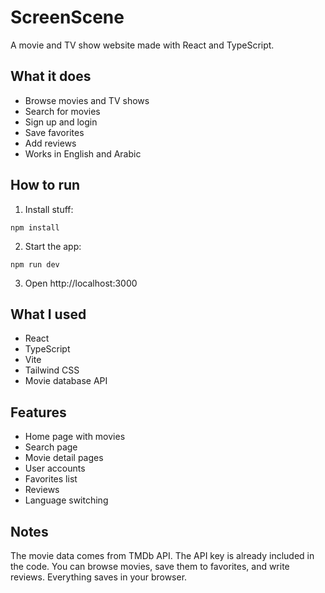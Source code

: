 # ScreenScene

A movie and TV show website made with React and TypeScript.

## What it does

- Browse movies and TV shows
- Search for movies
- Sign up and login
- Save favorites
- Add reviews
- Works in English and Arabic

## How to run

1. Install stuff:
```
npm install
```

2. Start the app:
```
npm run dev
```

3. Open http://localhost:3000

## What I used

- React
- TypeScript  
- Vite
- Tailwind CSS
- Movie database API

## Features

- Home page with movies
- Search page
- Movie detail pages
- User accounts
- Favorites list
- Reviews
- Language switching

## Notes

The movie data comes from TMDb API. The API key is already included in the code. You can browse movies, save them to favorites, and write reviews. Everything saves in your browser.